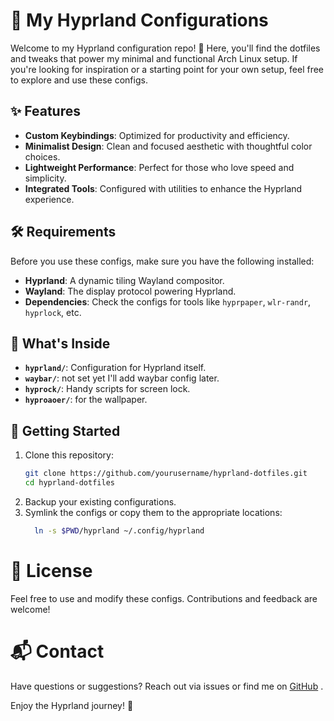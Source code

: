 # 🌌 My Hyprland Configurations

Welcome to my Hyprland configuration repo! 🎨 Here, you'll find the dotfiles and tweaks that power my minimal and functional Arch Linux setup. If you're looking for inspiration or a starting point for your own setup, feel free to explore and use these configs.

## ✨ Features

- **Custom Keybindings**: Optimized for productivity and efficiency.  
- **Minimalist Design**: Clean and focused aesthetic with thoughtful color choices.  
- **Lightweight Performance**: Perfect for those who love speed and simplicity.  
- **Integrated Tools**: Configured with utilities to enhance the Hyprland experience.  

## 🛠️ Requirements

Before you use these configs, make sure you have the following installed:

- **Hyprland**: A dynamic tiling Wayland compositor.
- **Wayland**: The display protocol powering Hyprland.
- **Dependencies**: Check the configs for tools like `hyprpaper`, `wlr-randr`, `hyprlock`, etc.

## 📂 What's Inside

- **`hyprland/`**: Configuration for Hyprland itself.  
- **`waybar/`**: not set yet I'll add waybar config later.  
- **`hyprock/`**: Handy scripts for screen lock.  
- **`hyproaoer/`**: for the wallpaper.  

## 🚀 Getting Started

1. Clone this repository:  
   ```bash
   git clone https://github.com/yourusername/hyprland-dotfiles.git
   cd hyprland-dotfiles
2. Backup your existing configurations.
3. Symlink the configs or copy them to the appropriate locations:
   ```bash
     ln -s $PWD/hyprland ~/.config/hyprland
   ````
# 📜 License
Feel free to use and modify these configs. Contributions and feedback are welcome!

# 📬 Contact
Have questions or suggestions? Reach out via issues or find me on [GitHub](https://github.com/Tekila11)
.


Enjoy the Hyprland journey! 🚀

